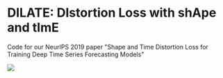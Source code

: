 # DILATE: DIstortion Loss with shApe and tImE

Code for our NeurIPS 2019 paper "Shape and Time Distortion Loss for Training Deep Time Series Forecasting Models"

![](https://github.com/vincent-leguen/DILATE/blob/master/fig2.png)
